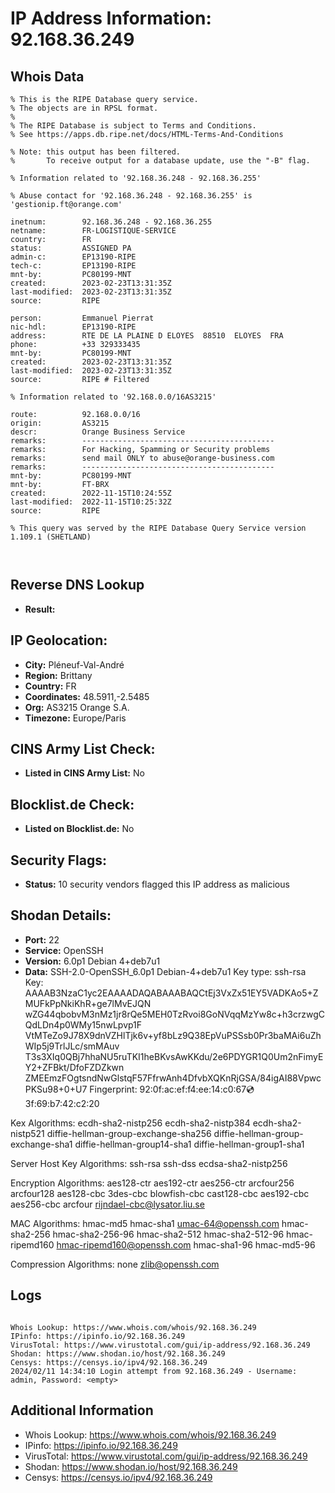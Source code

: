 # IP Address Information: 92.168.36.249

## Whois Data
```
% This is the RIPE Database query service.
% The objects are in RPSL format.
%
% The RIPE Database is subject to Terms and Conditions.
% See https://apps.db.ripe.net/docs/HTML-Terms-And-Conditions

% Note: this output has been filtered.
%       To receive output for a database update, use the "-B" flag.

% Information related to '92.168.36.248 - 92.168.36.255'

% Abuse contact for '92.168.36.248 - 92.168.36.255' is 'gestionip.ft@orange.com'

inetnum:        92.168.36.248 - 92.168.36.255
netname:        FR-LOGISTIQUE-SERVICE
country:        FR
status:         ASSIGNED PA
admin-c:        EP13190-RIPE
tech-c:         EP13190-RIPE
mnt-by:         PC80199-MNT
created:        2023-02-23T13:31:35Z
last-modified:  2023-02-23T13:31:35Z
source:         RIPE

person:         Emmanuel Pierrat
nic-hdl:        EP13190-RIPE
address:        RTE DE LA PLAINE D ELOYES  88510  ELOYES  FRA
phone:          +33 329333435
mnt-by:         PC80199-MNT
created:        2023-02-23T13:31:35Z
last-modified:  2023-02-23T13:31:35Z
source:         RIPE # Filtered

% Information related to '92.168.0.0/16AS3215'

route:          92.168.0.0/16
origin:         AS3215
descr:          Orange Business Service
remarks:        -------------------------------------------
remarks:        For Hacking, Spamming or Security problems
remarks:        send mail ONLY to abuse@orange-business.com
remarks:        -------------------------------------------
mnt-by:         PC80199-MNT
mnt-by:         FT-BRX
created:        2022-11-15T10:24:55Z
last-modified:  2022-11-15T10:25:32Z
source:         RIPE

% This query was served by the RIPE Database Query Service version 1.109.1 (SHETLAND)



```
## Reverse DNS Lookup
- **Result:** 

## IP Geolocation:
- **City:** Pléneuf-Val-André
- **Region:** Brittany
- **Country:** FR
- **Coordinates:** 48.5911,-2.5485
- **Org:** AS3215 Orange S.A.
- **Timezone:** Europe/Paris

## CINS Army List Check:
- **Listed in CINS Army List:** 
No

## Blocklist.de Check:
- **Listed on Blocklist.de:** 
No

## Security Flags:
- **Status:** 10 security vendors flagged this IP address as malicious

## Shodan Details:
- **Port:** 22
- **Service:** OpenSSH
- **Version:** 6.0p1 Debian 4+deb7u1
- **Data:** SSH-2.0-OpenSSH_6.0p1 Debian-4+deb7u1
Key type: ssh-rsa
Key: AAAAB3NzaC1yc2EAAAADAQABAAABAQCtEj3VxZx51EY5VADKAo5+ZMUFkPpNkiKhR+ge7lMvEJQN
wZG44qbobvM3nMz1jr8rQe5MEH0TzRvoi8GoNVqqMzYw8c+h3crzwgCQdLDn4p0WMy15nwLpvp1F
VtMTeZo9J78X9dnVZHlTjk6v+yf8bLz9Q38EpVuPSSsb0Pr3baMAi6uZhWIp5j9TrlJLc/smMAuv
T3s3XIq0QBj7hhaNU5ruTKI1heBKvsAwKKdu/2e6PDYGR1Q0Um2nFimyEY2+ZFBkt/DfoFZDZkwn
ZMEEmzFOgtsndNwGlstqF57FfrwAnh4DfvbXQKnRjGSA/84igAI88VpwcPKSu98+0+U7
Fingerprint: 92:0f:ac:ef:f4:ee:14:c0:67:cd:3f:69:b7:42:c2:20

Kex Algorithms:
	ecdh-sha2-nistp256
	ecdh-sha2-nistp384
	ecdh-sha2-nistp521
	diffie-hellman-group-exchange-sha256
	diffie-hellman-group-exchange-sha1
	diffie-hellman-group14-sha1
	diffie-hellman-group1-sha1

Server Host Key Algorithms:
	ssh-rsa
	ssh-dss
	ecdsa-sha2-nistp256

Encryption Algorithms:
	aes128-ctr
	aes192-ctr
	aes256-ctr
	arcfour256
	arcfour128
	aes128-cbc
	3des-cbc
	blowfish-cbc
	cast128-cbc
	aes192-cbc
	aes256-cbc
	arcfour
	rijndael-cbc@lysator.liu.se

MAC Algorithms:
	hmac-md5
	hmac-sha1
	umac-64@openssh.com
	hmac-sha2-256
	hmac-sha2-256-96
	hmac-sha2-512
	hmac-sha2-512-96
	hmac-ripemd160
	hmac-ripemd160@openssh.com
	hmac-sha1-96
	hmac-md5-96

Compression Algorithms:
	none
	zlib@openssh.com


## Logs
```

Whois Lookup: https://www.whois.com/whois/92.168.36.249
IPinfo: https://ipinfo.io/92.168.36.249
VirusTotal: https://www.virustotal.com/gui/ip-address/92.168.36.249
Shodan: https://www.shodan.io/host/92.168.36.249
Censys: https://censys.io/ipv4/92.168.36.249
2024/02/11 14:34:10 Login attempt from 92.168.36.249 - Username: admin, Password: <empty>

```
## Additional Information
- Whois Lookup: https://www.whois.com/whois/92.168.36.249
- IPinfo: https://ipinfo.io/92.168.36.249
- VirusTotal: https://www.virustotal.com/gui/ip-address/92.168.36.249
- Shodan: https://www.shodan.io/host/92.168.36.249
- Censys: https://censys.io/ipv4/92.168.36.249

